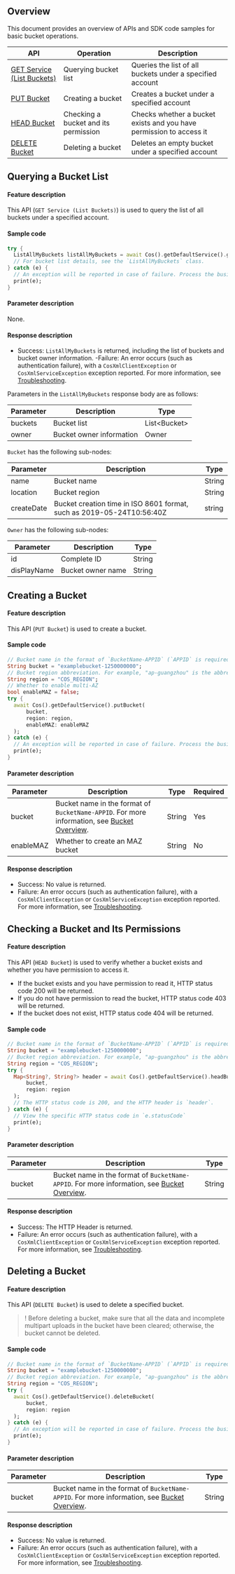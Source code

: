 ## Overview

This document provides an overview of APIs and SDK code samples for basic bucket operations.

| API | Operation |  Description |
| ------------------------------------------------------------ | ------------------ | ---------------------------------- |
| [GET Service (List Buckets)](https://www.tencentcloud.com/document/product/436/8291) | Querying bucket list | Queries the list of all buckets under a specified account |
| [PUT Bucket](https://www.tencentcloud.com/document/product/436/7738) | Creating a bucket | Creates a bucket under a specified account |
| [HEAD Bucket](https://www.tencentcloud.com/document/product/436/7735) | Checking a bucket and its permission | Checks whether a bucket exists and you have permission to access it |
| [DELETE Bucket](https://www.tencentcloud.com/document/product/436/7732) | Deleting a bucket | Deletes an empty bucket under a specified account |

## Querying a Bucket List

#### Feature description

This API (`GET Service (List Buckets)`) is used to query the list of all buckets under a specified account.

#### Sample code

```dart
try {
  ListAllMyBuckets listAllMyBuckets = await Cos().getDefaultService().getService();
  // For bucket list details, see the `ListAllMyBuckets` class.
} catch (e) {
  // An exception will be reported in case of failure. Process the business logic accordingly.
  print(e);
}
```

#### Parameter description

None.

#### Response description

- Success: `ListAllMyBuckets` is returned, including the list of buckets and bucket owner information.
-Failure: An error occurs (such as authentication failure), with a `CosXmlClientException` or `CosXmlServiceException` exception reported. For more information, see [Troubleshooting](https://www.tencentcloud.com/document/product/436/53963).

Parameters in the `ListAllMyBuckets` response body are as follows:

| Parameter | Description | Type |
| ---------- | ------------------------------------------------------------ | ------ |
| buckets | Bucket list | List&lt;Bucket&gt; |
| owner | Bucket owner information | Owner |

`Bucket` has the following sub-nodes:

| Parameter | Description | Type |
| ---------- | ----------------------------------------------------------- | ------ |
| name       | Bucket name                                                | String |
| location   | Bucket region                                              | String |
| createDate | Bucket creation time in ISO 8601 format, such as 2019-05-24T10:56:40Z | string |

`Owner` has the following sub-nodes:

| Parameter | Description | Type |
| ----------- | ------------------ | ------ |
| id          | Complete ID            | String |
| disPlayName | Bucket owner name | String |

## Creating a Bucket

#### Feature description

This API (`PUT Bucket`) is used to create a bucket.

#### Sample code

```dart
// Bucket name in the format of `BucketName-APPID` (`APPID` is required), which can be viewed in the COS console at https://console.cloud.tencent.com/cos5/bucket.
String bucket = "examplebucket-1250000000";
// Bucket region abbreviation. For example, "ap-guangzhou" is the abbreviation of the Guangzhou region
String region = "COS_REGION";
// Whether to enable multi-AZ
bool enableMAZ = false;
try {
  await Cos().getDefaultService().putBucket(
      bucket, 
      region: region,
      enableMAZ: enableMAZ
  );
} catch (e) {
  // An exception will be reported in case of failure. Process the business logic accordingly.
  print(e);
}
```

#### Parameter description

| Parameter | Description | Type | Required |
| --------- | ------------------------------------------------------------ | ------ | -------- |
| bucket    | Bucket name in the format of `BucketName-APPID`. For more information, see [Bucket Overview](https://intl.cloud.tencent.com/document/product/436/13312). | String | Yes |
| enableMAZ | Whether to create an MAZ bucket                                         | String | No       |

#### Response description

- Success: No value is returned.
- Failure: An error occurs (such as authentication failure), with a `CosXmlClientException` or `CosXmlServiceException` exception reported. For more information, see [Troubleshooting](https://www.tencentcloud.com/document/product/436/53963).

## Checking a Bucket and Its Permissions

#### Feature description

This API (`HEAD Bucket`) is used to verify whether a bucket exists and whether you have permission to access it.

- If the bucket exists and you have permission to read it, HTTP status code 200 will be returned.
- If you do not have permission to read the bucket, HTTP status code 403 will be returned.
- If the bucket does not exist, HTTP status code 404 will be returned.

#### Sample code

```dart
// Bucket name in the format of `BucketName-APPID` (`APPID` is required), which can be viewed in the COS console at https://console.cloud.tencent.com/cos5/bucket.
String bucket = "examplebucket-1250000000";
// Bucket region abbreviation. For example, "ap-guangzhou" is the abbreviation of the Guangzhou region
String region = "COS_REGION";
try {
  Map<String?, String?> header = await Cos().getDefaultService().headBucket(
      bucket,
      region: region
  );
  // The HTTP status code is 200, and the HTTP header is `header`.
} catch (e) {
  // View the specific HTTP status code in `e.statusCode`
  print(e);
}
```

#### Parameter description

| Parameter | Description | Type |
| -------- | ------------------------------------------------------------ | ------ |
| bucket    | Bucket name in the format of `BucketName-APPID`. For more information, see [Bucket Overview](https://intl.cloud.tencent.com/document/product/436/13312). | String |

#### Response description

- Success: The HTTP Header is returned.
- Failure: An error occurs (such as authentication failure), with a `CosXmlClientException` or `CosXmlServiceException` exception reported. For more information, see [Troubleshooting](https://www.tencentcloud.com/document/product/436/53963).

## Deleting a Bucket

#### Feature description

This API (`DELETE Bucket`) is used to delete a specified bucket.

>! Before deleting a bucket, make sure that all the data and incomplete multipart uploads in the bucket have been cleared; otherwise, the bucket cannot be deleted.

#### Sample code

```dart
// Bucket name in the format of `BucketName-APPID` (`APPID` is required), which can be viewed in the COS console at https://console.cloud.tencent.com/cos5/bucket.
String bucket = "examplebucket-1250000000";
// Bucket region abbreviation. For example, "ap-guangzhou" is the abbreviation of the Guangzhou region
String region = "COS_REGION";
try {
  await Cos().getDefaultService().deleteBucket(
      bucket,
      region: region
  );
} catch (e) {
  // An exception will be reported in case of failure. Process the business logic accordingly.
  print(e);
}
```

#### Parameter description

| Parameter | Description | Type |
| -------- | ------------------------------------------------------------ | ------ |
| bucket    | Bucket name in the format of `BucketName-APPID`. For more information, see [Bucket Overview](https://intl.cloud.tencent.com/document/product/436/13312). | String |

#### Response description

- Success: No value is returned.
- Failure: An error occurs (such as authentication failure), with a `CosXmlClientException` or `CosXmlServiceException` exception reported. For more information, see [Troubleshooting](https://www.tencentcloud.com/document/product/436/53963).
